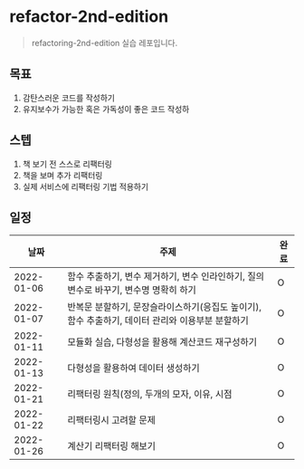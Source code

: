 # refactor-2nd-edition
> refactoring-2nd-edition 실습 레포입니다.

## 목표
1. 감탄스러운 코드를 작성하기
2. 유지보수가 가능한 혹은 가독성이 좋은 코드 작성하

## 스텝
1. 책 보기 전 스스로 리팩터링
2. 책을 보며 추가 리팩터링
3. 실제 서비스에 리팩터링 기법 적용하기 

## 일정
|날짜|주제|완료|
|---|---|---|
|2022-01-06|함수 추출하기, 변수 제거하기, 변수 인라인하기, 질의 변수로 바꾸기, 변수명 명확히 하기|O|
|2022-01-07|반복문 분할하기, 문장슬라이스하기(응집도 높이기), 함수 추출하기, 데이터 관리와 이용부분 분할하기|O|
|2022-01-11|모듈화 실습, 다형성을 활용해 계산코드 재구성하기 |O|
|2022-01-13|다형성을 활용하여 데이터 생성하기|O|
|2022-01-21|리팩터링 원칙(정의, 두개의 모자, 이유, 시점|O|
|2022-01-22|리팩터링시 고려할 문제|O|
|2022-01-26|계산기 리팩터링 해보기|O|
